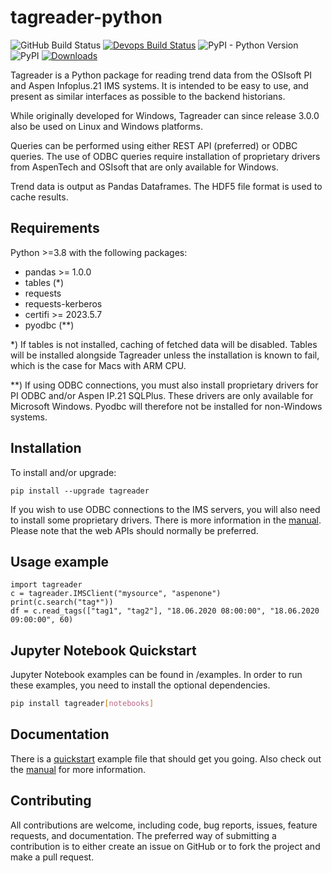 # tagreader-python <!-- omit in toc -->

![GitHub Build Status](https://github.com/equinor/tagreader-python/workflows/Test/badge.svg)
[![Devops Build Status](https://dev.azure.com/EIIDS/tagreader/_apis/build/status/equinor.tagreader-python?branchName=master)](https://dev.azure.com/EIIDS/tagreader/_build/latest?definitionId=5&branchName=master)
![PyPI - Python Version](https://img.shields.io/pypi/pyversions/tagreader) 
![PyPI](https://img.shields.io/pypi/v/tagreader) 
[![Downloads](https://pepy.tech/badge/tagreader)](https://pepy.tech/project/tagreader)

Tagreader is a Python package for reading trend data from the OSIsoft
PI and Aspen Infoplus.21 IMS systems. It is intended to be easy to use, 
and present as similar interfaces as possible to the backend historians.

While originally developed for Windows, Tagreader can since release 3.0.0
also be used on Linux and Windows platforms.

Queries can be performed using either REST API (preferred) or ODBC queries.
The use of ODBC queries require installation of proprietary drivers from
AspenTech and OSIsoft that are only available for Windows.

Trend data is output as Pandas Dataframes. The HDF5 file format is used
to cache results.

## Requirements

Python >=3.8 with the following packages:

  + pandas >= 1.0.0
  + tables (*)
  + requests
  + requests-kerberos
  + certifi >= 2023.5.7
  + pyodbc (**)

*) If tables is not installed, caching of fetched data will be disabled.
Tables will be installed alongside Tagreader unless the installation is
known to fail, which is the case for Macs with ARM CPU.

**) If using ODBC connections, you must also install proprietary drivers for
PI ODBC and/or Aspen IP.21 SQLPlus. These drivers are only available for
Microsoft Windows. Pyodbc will therefore not be installed for non-Windows
systems.

## Installation

To install and/or upgrade:

``` 
pip install --upgrade tagreader
```

If you wish to use ODBC connections to the IMS servers, you will also need 
to install some proprietary drivers. There is more information in the 
[manual](docs/manual.md#odbc-drivers). Please note that the web APIs should
normally be preferred.

## Usage example

```
import tagreader
c = tagreader.IMSClient("mysource", "aspenone")
print(c.search("tag*"))
df = c.read_tags(["tag1", "tag2"], "18.06.2020 08:00:00", "18.06.2020 09:00:00", 60)
```

## Jupyter Notebook Quickstart
Jupyter Notebook examples can be found in /examples. In order to run these examples, you need to install the optional
dependencies.

```bash
pip install tagreader[notebooks]
```


## Documentation

There is a [quickstart](examples/quickstart.ipynb) example file that should get
you going. Also check out the [manual](docs/manual.md) for more information.

## Contributing

All contributions are welcome, including code, bug reports, issues, feature
requests, and documentation. The preferred way of submitting a contribution
is to either create an issue on GitHub or to fork the project and make a pull
request.

